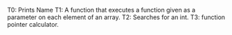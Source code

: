T0: Prints Name
T1: A function that executes a function given as a parameter on each element of an array.
T2: Searches for an int.
T3: function pointer calculator.
